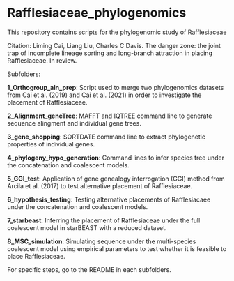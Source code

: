 # Rafflesiaceae_phylogenomics
This repository contains scripts for the phylogenomic study of Rafflesiaceae

Citation: Liming Cai, Liang Liu, Charles C Davis. The danger zone: the joint trap of incomplete lineage sorting and long-branch attraction in placing Rafflesiaceae. In review.

Subfolders:

**1_Orthogroup_aln_prep**: Script used to merge two phylogenomics datasets from Cai et al. (2019) and Cai et al. (2021) in order to investigate the placement of Rafflesiaceae.

**2_Alignment_geneTree**: MAFFT and IQTREE command line to generate sequence alingment and individual gene trees.

**3_gene_shopping**: SORTDATE command line to extract phylogenetic properties of individual genes.

**4_phylogeny_hypo_generation**: Command lines to infer species tree under the concatenation and coalescent models.

**5_GGI_test**: Application of gene genealogy interrogation (GGI) method from Arcila et al. (2017) to test alternative placement of Rafflesiaceae.

**6_hypothesis_testing**: Testing alternative placements of Rafflesiacaee under the concatenation and coalescent models.

**7_starbeast**: Inferring the placement of Rafflesiaceae under the full coalescent model in starBEAST with a reduced dataset.

**8_MSC_simulation**: Simulating sequence under the multi-species coalescent model using empirical parameters to test whether it is feasible to place Rafflesiaceae.

For specific steps, go to the README in each subfolders.
